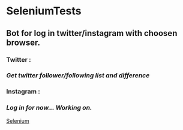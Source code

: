 # SeleniumTests

## Bot for log in twitter/instagram with choosen browser.
### Twitter : 
### *Get twitter follower/following list and difference*
### Instagram : 
### *Log in for now... Working on.* 

[Selenium](https://www.selenium.dev/images/selenium_logo_large.png)